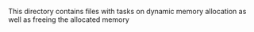 This directory contains files with tasks on dynamic memory allocation as well as freeing the allocated memory
